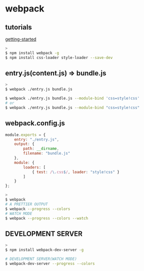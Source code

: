 # webpack


## tutorials

[getting-started](http://webpack.github.io/docs/tutorials/getting-started/)

```sh
>
$ npm install webpack -g
$ npm install css-loader style-loader --save-dev
```

## entry.js(content.js) => bundle.js

```sh
>
$ webpack ./entry.js bundle.js

$ webpack ./entry.js bundle.js --module-bind 'css=style!css'
# or
$ webpack ./entry.js bundle.js --module-bind "css=style!css"
```

## webpack.config.js

```js
module.exports = {
    entry: "./entry.js",
    output: {
        path: __dirname,
        filename: "bundle.js"
    },
    module: {
        loaders: [
            { test: /\.css$/, loader: "style!css" }
        ]
    }
};
```

```sh
>
$ webpack
# A PRETTIER OUTPUT
$ webpack --progress --colors
# WATCH MODE
$ webpack --progress --colors --watch
```


## DEVELOPMENT SERVER

```sh
>
$ npm install webpack-dev-server -g

# DEVELOPMENT SERVER(WATCH MODE)
$ webpack-dev-server --progress --colors
```
